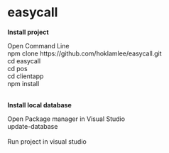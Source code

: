 # easycall

<p><b>Install project</b></p>
<div>Open Command Line</div>
<div>npm clone https://github.com/hoklamlee/easycall.git</div>
<div>cd easycall</div>
<div>cd pos</div>
<div>cd clientapp</div>
<div>npm install</div>
<br>

<p><b>Install local database</b></p>
<div>Open Package manager in Visual Studio</div>
<div>update-database</div>
<br>
<div>Run project in visual studio</div>

